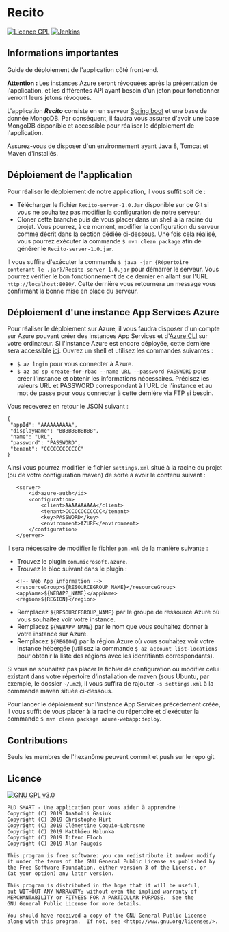 # Recito
[![Licence GPL](http://img.shields.io/badge/license-GPL-green.svg)](http://www.gnu.org/licenses/quick-guide-gplv3.fr.html)
[![Jenkins](https://img.shields.io/jenkins/build/https/jenkins.qa.ubuntu.com/view%2FPrecise%2Fview%2FAll%2520Precise%2Fjob%2Fprecise-desktop-amd64_default.svg)]()
## Informations importantes
Guide de déploiement de l'application côté front-end.

<b>Attention : </b> Les instances Azure seront révoquées après la présentation de l'application,
 et les différentes API ayant besoin d'un jeton pour fonctionner verront leurs jetons révoqués.
 
 L'application <i><b>Recito</b></i> consiste en un serveur [Spring boot](https://spring.io/) et une base de donnée MongoDB. Par conséquent, il faudra vous assurer d'avoir une base MongoDB 
 disponible et accessible pour réaliser le déploiement de l'application.
 
 Assurez-vous de disposer d'un environnement ayant Java 8, Tomcat et Maven d'installés.
 
 ## Déploiement de l'application
 Pour réaliser le déploiement de notre application, il vous suffit soit de :
 <ul>
 <li>Télécharger le fichier <code>Recito-server-1.0.Jar</code> disponible sur ce Git si vous ne souhaitez pas modifier la configuration de notre serveur.</li>
 <li>Cloner cette branche puis de vous placer dans un shell à la racine du projet. Vous pourrez, à ce moment, modifier la configuration du serveur comme décrit dans la section dédiée ci-dessous. Une fois cela réalisé, vous pourrez exécuter la commande <code>$ mvn clean package</code> afin de générer le <code>Recito-server-1.0.jar</code>.</li>
 </ul>
 
 Il vous suffira d'exécuter la commande <code>$ java -jar {Répertoire contenant le .jar}/Recito-server-1.0.jar</code> pour démarrer le serveur.
 Vous pourrez vérifier le bon fonctionnement de ce dernier en allant sur l'URL <code>http://localhost:8080/</code>. Cette dernière vous retournera un message vous confirmant la bonne mise en place du serveur.
 
 ## Déploiement d'une instance App Services Azure
 Pour réaliser le déploiement sur Azure, il vous faudra disposer d'un compte sur Azure pouvant créer des instances App Services et d'[Azure CLI](https://docs.microsoft.com/fr-fr/cli/azure/index?view=azure-cli-latest) sur votre ordinateur.
 Si l'instance Azure est encore déployée, cette dernière sera accessible [ici](http://recitoback.azurewebsites.net/).
 Ouvrez un shell et utilisez les commandes suivantes :
 * `$ az login` pour vous connecter à Azure.
 * `$ az ad sp create-for-rbac --name URL --password PASSWORD` pour créer l'instance et obtenir les informations nécessaires. Précisez les valeurs URL et PASSWORD correspondant à l'URL de l'instance et au mot de passe pour vous connecter à cette dernière via FTP si besoin.
 
 Vous receverez en retour le JSON suivant :
 ```
 {
  "appId": "AAAAAAAAAA",
  "displayName": "BBBBBBBBBBB",
  "name": "URL",
  "password": "PASSWORD",
  "tenant": "CCCCCCCCCCCC"
 }
 ```
 
 Ainsi vous pourrez modifier le fichier `settings.xml` situé à la racine du projet (ou de votre configuration maven) de sorte à avoir le contenu suivant :
 ```
    <server>
        <id>azure-auth</id>
        <configuration>
            <client>AAAAAAAAAA</client>
            <tenant>CCCCCCCCCCCC</tenant>
            <key>PASSWORD</key>
            <environment>AZURE</environment>
        </configuration>
    </server>
   ```
  Il sera nécessaire de modifier le fichier `pom.xml` de la manière suivante :
 * Trouvez le plugin `com.microsoft.azure`.
 * Trouvez le bloc suivant dans le plugin :
 ```
    <!-- Web App information -->
    <resourceGroup>${RESOURCEGROUP_NAME}</resourceGroup>
    <appName>${WEBAPP_NAME}</appName>
    <region>${REGION}</region>  
```
 * Remplacez `${RESOURCEGROUP_NAME}` par le groupe de ressource Azure où vous souhaitez voir votre instance.
 * Remplacez `${WEBAPP_NAME}` par le nom que vous souhaitez donner à votre instance sur Azure.
 * Remplacez `${REGION}` par la région Azure où vous souhaitez voir votre instance hébergée (utilisez la commande `$ az account list-locations` pour obtenir la liste des régions avec les identifiants correspondants).

 Si vous ne souhaitez pas placer le fichier de configuration ou modifier celui existant dans votre répertoire d'installation de maven (sous Ubuntu, par exemple, le dossier  `~/.m2`), il vous suffira de rajouter `-s settings.xml` à la commande maven située ci-dessous.
 
 Pour lancer le déploiement sur l'instance App Services précédement créée, il vous suffit de vous placer à la racine du répertoire et d'exécuter la commande `$ mvn clean package azure-webapp:deploy`.
 

 ## Contributions
 
 Seuls les membres de l'hexanôme peuvent commit et push sur le repo git.
 
 ## Licence
 
 [![GNU GPL v3.0](http://www.gnu.org/graphics/gplv3-127x51.png)](http://www.gnu.org/licenses/gpl.html)
 
 ```
 PLD SMART - Une application pour vous aider à apprendre !
 Copyright (C) 2019 Anatolii Gasiuk
 Copyright (C) 2019 Christophe Hirt
 Copyright (C) 2019 Clémentine Coquio-Lebresne
 Copyright (C) 2019 Matthieu Halunka
 Copyright (C) 2019 Tifenn Floch
 Copyright (C) 2019 Alan Paugois
 
 This program is free software: you can redistribute it and/or modify
 it under the terms of the GNU General Public License as published by
 the Free Software Foundation, either version 3 of the License, or
 (at your option) any later version.
 
 This program is distributed in the hope that it will be useful,
 but WITHOUT ANY WARRANTY; without even the implied warranty of
 MERCHANTABILITY or FITNESS FOR A PARTICULAR PURPOSE.  See the
 GNU General Public License for more details.
 
 You should have received a copy of the GNU General Public License
 along with this program.  If not, see <http://www.gnu.org/licenses/>.
 ```

